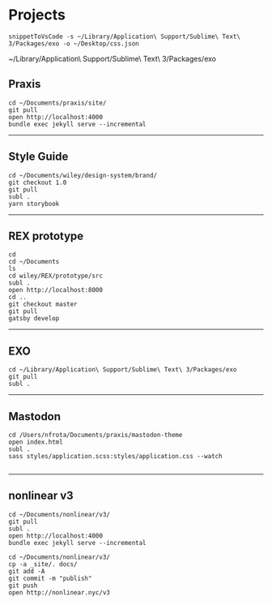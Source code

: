 # Projects

```
snippetToVsCode -s ~/Library/Application\ Support/Sublime\ Text\ 3/Packages/exo -o ~/Desktop/css.json
```

~/Library/Application\ Support/Sublime\ Text\ 3/Packages/exo

## Praxis

```
cd ~/Documents/praxis/site/
git pull
open http://localhost:4000
bundle exec jekyll serve --incremental

```

---

## Style Guide

```
cd ~/Documents/wiley/design-system/brand/
git checkout 1.0
git pull
subl .
yarn storybook

```

---

## REX prototype

```
cd
cd ~/Documents
ls
cd wiley/REX/prototype/src
subl .
open http://localhost:8000
cd ..
git checkout master
git pull
gatsby develop

```

---

## EXO

```
cd ~/Library/Application\ Support/Sublime\ Text\ 3/Packages/exo
git pull
subl .

```

---

## Mastodon

```
cd /Users/nfrota/Documents/praxis/mastodon-theme
open index.html
subl .
sass styles/application.scss:styles/application.css --watch


```

---

## nonlinear v3

```
cd ~/Documents/nonlinear/v3/
git pull
subl .
open http://localhost:4000
bundle exec jekyll serve --incremental

```

```
cd ~/Documents/nonlinear/v3/
cp -a _site/. docs/
git add -A
git commit -m "publish"
git push
open http://nonlinear.nyc/v3

```
